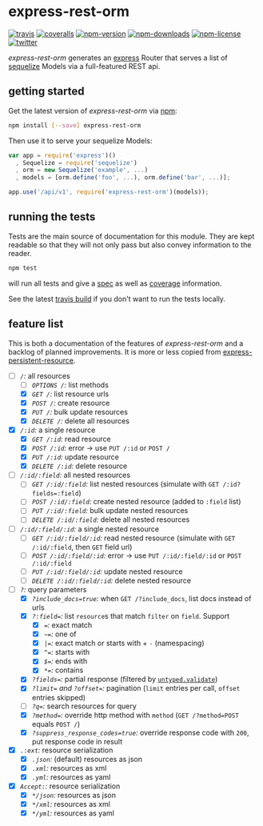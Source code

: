 # express-rest-orm
[![travis](https://img.shields.io/travis/dominikschreiber/express-rest-orm.svg?style=flat-square)](https://travis-ci.org/dominikschreiber/express-rest-orm)
[![coveralls](https://img.shields.io/coveralls/dominikschreiber/express-rest-orm.svg?style=flat-square)](https://coveralls.io/r/dominikschreiber/express-rest-orm)
[![npm-version](https://img.shields.io/npm/v/express-rest-orm.svg?style=flat-square)](https://npmjs.com/package/express-rest-orm)
[![npm-downloads](https://img.shields.io/npm/dm/express-rest-orm.svg?style=flat-square)](https://npmjs.com/package/express-rest-orm)
[![npm-license](https://img.shields.io/npm/l/express-rest-orm.svg?style=flat-square)](https://github.com/dominikschreiber/express-rest-orm/blob/master/LICENSE)
[![twitter](https://img.shields.io/badge/%40-domischreib-55acee.svg?style=flat-square)](https://twitter.com/@domischreib)

*express-rest-orm* generates an [express](http://expressjs.com) Router
that serves a list of [sequelize](http://sequelizejs.com) Models via a
full-featured REST api.

## getting started

Get the latest version of *express-rest-orm* via [npm](http://npmjs.org/):

```bash
npm install [--save] express-rest-orm
```

Then use it to serve your sequelize Models:

```javascript
var app = require('express')()
  , Sequelize = require('sequelize')
  , orm = new Sequelize('example', ...)
  , models = [orm.define('foo', ...), orm.define('bar', ...)];

app.use('/api/v1', require('express-rest-orm')(models));
```

## running the tests

Tests are the main source of documentation for this module. They are
kept readable so that they will not only pass but also convey information
to the reader.

```bash
npm test
```

will run all tests and give a [spec](http://mochajs.org/#spec-reporter)
as well as [coverage](https://github.com/alex-seville/travis-cov) information.

See the latest [travis build](https://travis-ci.org/dominikschreiber/express-rest-orm)
if you don't want to run the tests locally.

## feature list

This is both a documentation of the features of *express-rest-orm*
and a backlog of planned improvements. It is more or less copied
from [express-persistent-resource](https://github.com/dominikschreiber/express-persistent-resource#features---planned-x-implemented).


- [ ] _`/`:_ all resources
  - [ ] _`OPTIONS /`:_ list methods
  - [x] _`GET /`:_ list resource urls
  - [x] _`POST /`:_ create resource
  - [x] _`PUT /`:_ bulk update resources
  - [x] _`DELETE /`:_ delete all resources
- [x] _`/:id`:_ a single resource
  - [x] _`GET /:id`:_ read resource
  - [x] _`POST /:id`:_ error -> use `PUT /:id` or `POST /`
  - [x] _`PUT /:id`:_ update resource
  - [x] _`DELETE /:id`:_ delete resource
- [ ] _`/:id/:field`:_ all nested resources
  - [ ] _`GET /:id/:field`:_ list nested resources (simulate with `GET /:id?fields=:field`)
  - [ ] _`POST /:id/:field`:_ create nested resource (added to `:field` list)
  - [ ] _`PUT /:id/:field`:_ bulk update nested resources
  - [ ] _`DELETE /:id/:field`:_ delete all nested resources
- [ ] _`/:id/:field/:id`:_ a single nested resource
  - [ ] _`GET /:id/:field/:id`:_ read nested resource (simulate with `GET /:id/:field`, then `GET` field url)
  - [ ] _`POST /:id/:field/:id`:_ error -> use `PUT /:id/:field/:id` or `POST /:id/:field`
  - [ ] _`PUT /:id/:field/:id`:_ update nested resource
  - [ ] _`DELETE /:id/:field/:id`:_ delete nested resource
- [ ] _`?`:_ query parameters
  - [x] _`?include_docs=true`:_ when `GET /?include_docs`, list docs instead of urls
  - [x] _`?:field=`:_ list `resource`s that match `filter` on `field`. Support
    - [x] _`=`:_ exact match
    - [x] _`~=`:_ one of
    - [x] _`|=`:_ exact match or starts with + `-` (namespacing)
    - [x] _`^=`:_ starts with
    - [x] _`$=`:_ ends with
    - [x] _`*=`:_ contains
  - [x] _`?fields=`:_ partial response (filtered by [`untyped.validate`](https://github.com/dominikschreiber/untyped))
  - [x] _`?limit=` and `?offset=`:_ pagination (`limit` entries per call, `offset` entries skipped)
  - [ ] _`?q=`:_ search resources for query
  - [x] _`?method=`:_ override http method with `method` (`GET /?method=POST` equals `POST /`)
  - [x] _`?suppress_response_codes=true`:_ override response code with `200`, put response code in result
- [x] _`.:ext`:_ resource serialization
  - [x] _`.json`:_ (default) resources as json
  - [x] _`.xml`:_ resources as xml
  - [x] _`.yml`:_ resources as yaml
- [x] _`Accept:`:_ resource serialization
  - [x] _`*/json`:_ resources as json
  - [x] _`*/xml`:_ resources as xml
  - [x] _`*/yml`:_ resources as yaml